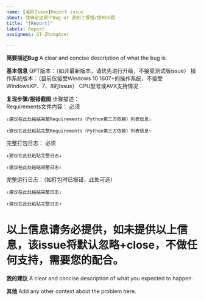 ```yaml
---
name: [高阶Issue]Report issue
about: 我确定这是个Bug or 遇到了报错/使用问题
title: "[Report]"
labels: Report
assignees: GT-ZhangAcer

---
```


**简要描述Bug**
A clear and concise description of what the bug is.

**基本信息**
QPT版本：（如非最新版本，请优先进行升级，不接受测试版issue）
操作系统版本：（目前仅接受Windows 10 1607+的操作系统，不接受WindowsXP、7、8的Issue）
CPU型号或AVX支持情况：  

**复现步骤/报错截图**
步骤描述：  
Requirements文件内容： 必须
```
↓建议在此处粘贴完整Requirements（Python第三方依赖）列表信息↓

↑建议在此处粘贴完整Requirements（Python第三方依赖）列表信息↑
```
完整打包日志：  必须  
```
↓建议在此处粘贴完整日志↓

↑建议在此处粘贴完整日志↑
```

完整运行日志：（如打包时已报错，此处可选）  
```
↓建议在此处粘贴完整日志↓

↑建议在此处粘贴完整日志↑
```

# 以上信息请务必提供，如未提供以上信息，该issue将默认忽略+close，不做任何支持，需要您的配合。

**我的建议**
A clear and concise description of what you expected to happen.


**其他**
Add any other context about the problem here.
